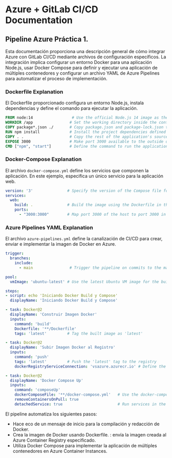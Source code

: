 # Azure + GitLab CI/CD Documentation

## Pipeline Azure Práctica 1.
Esta documentación proporciona una descripción general de cómo integrar Azure con GitLab CI/CD mediante archivos de configuración específicos. La integración implica configurar un entorno Docker para una aplicación Node.js, usar Docker Compose para definir y ejecutar una aplicación de múltiples contenedores y configurar un archivo YAML de Azure Pipelines para automatizar el proceso de implementación.

### Dockerfile Explanation

El Dockerfile proporcionado configura un entorno Node.js, instala dependencias y define el comando para ejecutar la aplicación.

```dockerfile
FROM node:14                 # Use the official Node.js 14 image as the base image
WORKDIR /app                # Set the working directory inside the container
COPY package*.json ./       # Copy package.json and package-lock.json to the working directory
RUN npm install             # Install the project dependencies defined in package.json
COPY . .                    # Copy the rest of the application's source code to the working directory
EXPOSE 3000                 # Make port 3000 available to the outside of the container
CMD ["npm", "start"]        # Define the command to run the application
```

### Docker-Compose Explanation

El archivo `docker-compose.yml` define los servicios que componen la aplicación. En este ejemplo, especifica un único servicio para la aplicación web.

```yaml
version: '3'               # Specify the version of the Compose file format
services:
  web:
    build: .               # Build the image using the Dockerfile in the current directory
    ports:
      - "3000:3000"        # Map port 3000 of the host to port 3000 in the container
```

### Azure Pipelines YAML Explanation

El archivo `azure-pipelines.yml` define la canalización de CI/CD para crear, enviar e implementar la imagen de Docker en Azure.

```yaml
trigger:
  branches:
    include:
      - main                # Trigger the pipeline on commits to the main branch

pool:
  vmImage: 'ubuntu-latest' # Use the latest Ubuntu VM image for the build

steps:
- script: echo 'Iniciando Docker Build y Compose'
  displayName: 'Iniciando Docker Build y Compose'

- task: Docker@2
  displayName: 'Construir Imagen Docker'
  inputs:
    command: 'build'
    Dockerfile: '**/Dockerfile'
    tags: 'latest'         # Tag the built image as 'latest'

- task: Docker@2
  displayName: 'Subir Imagen Docker al Registro'
  inputs:
    command: 'push'
    tags: 'latest'         # Push the 'latest' tag to the registry
    dockerRegistryServiceConnection: 'vsazure.azurecr.io' # Define the Azure Container Registry connection

- task: Docker@2
  displayName: 'Docker Compose Up'
  inputs:
    command: 'composeUp'
    dockerComposeFile: '**/docker-compose.yml'   # Use the docker-compose file for deployment
    removeContainersOnPull: true
    detachedService: true                        # Run services in the background
```

El pipeline automatiza los siguientes pasos:

- Hace eco de un mensaje de inicio para la compilación y redacción de Docker.
- Crea la imagen de Docker usando Dockerfile.
: envía la imagen creada al Azure Container Registry especificado.
- Utiliza Docker Compose para implementar la aplicación de múltiples contenedores en Azure Container Instances.